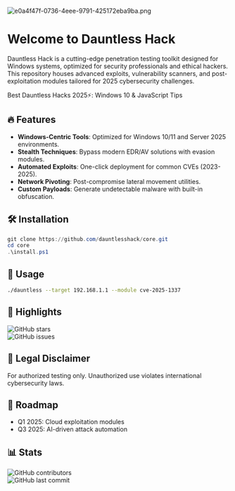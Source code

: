 ![e0a4f47f-0736-4eee-9791-425172eba9ba.png](https://i.postimg.cc/05LM1bYD/e0a4f47f-0736-4eee-9791-425172eba9ba.png)  

# Welcome to Dauntless Hack  

Dauntless Hack is a cutting-edge penetration testing toolkit designed for Windows systems, optimized for security professionals and ethical hackers. This repository houses advanced exploits, vulnerability scanners, and post-exploitation modules tailored for 2025 cybersecurity challenges.  

Best Dauntless Hacks 2025⚡: Windows 10 & JavaScript Tips  

## 🔥 Features  
- **Windows-Centric Tools**: Optimized for Windows 10/11 and Server 2025 environments.  
- **Stealth Techniques**: Bypass modern EDR/AV solutions with evasion modules.  
- **Automated Exploits**: One-click deployment for common CVEs (2023-2025).  
- **Network Pivoting**: Post-compromise lateral movement utilities.  
- **Custom Payloads**: Generate undetectable malware with built-in obfuscation.  

## 🛠️ Installation  
```powershell
git clone https://github.com/dauntlesshack/core.git  
cd core  
.\install.ps1  
```  

## 📌 Usage  
```bash
./dauntless --target 192.168.1.1 --module cve-2025-1337  
```  

## 🌟 Highlights  
![GitHub stars](https://img.shields.io/github/stars/dauntlesshack/core?style=flat)  
![GitHub issues](https://img.shields.io/github/issues/dauntlesshack/core)  

## 📜 Legal Disclaimer  
For authorized testing only. Unauthorized use violates international cybersecurity laws.  

## 📅 Roadmap  
- Q1 2025: Cloud exploitation modules  
- Q3 2025: AI-driven attack automation  

## 📊 Stats  
![GitHub contributors](https://img.shields.io/github/contributors/dauntlesshack/core)  
![GitHub last commit](https://img.shields.io/github/last-commit/dauntlesshack/core)


